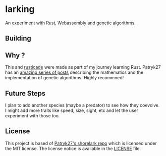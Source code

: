 # larking

An experiment with Rust, Webassembly and genetic algorithms.

## Building

## Why ?

This and [rusticade](https://github.com/kj3moraes/rusticade) were made as part of my journey learning Rust. Patryk27 has an [amazing series of posts](https://pwy.io/posts/learning-to-fly-pt1) describing the mathematics and the implementation of genetic algorithms. Highly recommned!

## Future Steps

I plan to add another species (maybe a predator) to see how they coevolve. I might add more traits like speed, size, sight, etc and let the user experiment with those too.

## License

This project is based of [Patryk27's shorelark repo](https://github.com/Patryk27/shorelark) which is licensed under the MIT license. The license notice is available in the [LICENSE](LICENSE) file.

